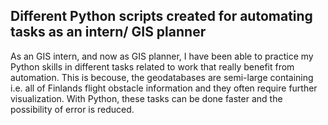## Different Python scripts created for automating tasks as an intern/ GIS planner

As an GIS intern, and now as GIS planner, I have been able to practice my Python skills in different tasks related to work that really benefit from automation. This is becouse, the geodatabases are semi-large containing i.e. all of Finlands flight obstacle information and they often require further visualization. With Python, these tasks can be done faster and the possibility of error is reduced.
